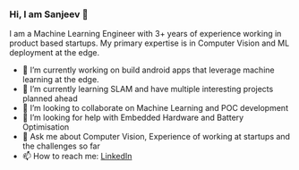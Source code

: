 ### Hi, I am Sanjeev 👋


I am a Machine Learning Engineer with 3+ years of experience working in product based startups.
My primary expertise is in Computer Vision and ML deployment at the edge.


- 🔭 I’m currently working on build android apps that leverage machine learning at the edge.
- 🌱 I’m currently learning SLAM and have multiple interesting projects planned ahead
- 👯 I’m looking to collaborate on Machine Learning and POC development
- 🤔 I’m looking for help with Embedded Hardware and Battery Optimisation
- 💬 Ask me about Computer Vision, Experience of working at startups and the challenges so far
- 📫 How to reach me: [LinkedIn](https://www.linkedin.com/in/sanjeev309/) 
